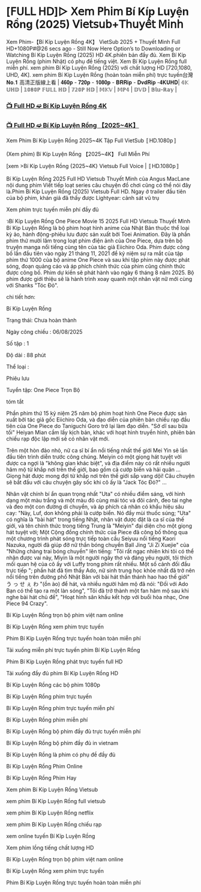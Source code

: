 # [𝖥𝖴𝖫𝖫 𝖧𝖣]▷ 𝖷𝖾𝗆 𝖯𝗁𝗂𝗆 Bí Kíp Luyện Rồng (2025) 𝖵𝗂𝖾𝗍𝗌𝗎𝖻+𝖳𝗁𝗎𝗒𝖾̂́𝗍 𝖬𝗂𝗇𝗁

Xem Phim-【Bí Kíp Luyện Rồng 4K】 VietSub 2025 + Thuyết Minh Full HD+1080P#@26 secs ago - Still Now Here Option’s to Downloading or Watching Bí Kíp Luyện Rồng (2025) HD 4K.phiên bản đầy đủ. Xem Bí Kíp Luyện Rồng (phim Nhật) có phụ đề tiếng việt. Xem Bí Kíp Luyện Rồng full miễn phí. xem phim Bí Kíp Luyện Rồng (2025) với chất lượng HD [720,1080, UHD, 4K]. xem phim Bí Kíp Luyện Rồng (hoàn toàn miễn phí) trực tuyến台灣 𝐍𝐨.𝟏 高清正版線上看 | 𝟒𝟔𝟎𝐩 - 𝟕𝟐𝟎𝐩 - 𝟏𝟎𝟖𝟎𝐩 - 𝐁𝐑𝐑𝐢𝐩 - 𝐃𝐯𝐝𝐑𝐢𝐩 -𝟒𝐊𝐔𝐇𝐃| 𝟜𝕂 𝕌ℍ𝔻 | 𝟙𝟘𝟠𝟘ℙ 𝔽𝕌𝕃𝕃 ℍ𝔻 | 𝟟𝟚𝟘ℙ ℍ𝔻 | 𝕄𝕂𝕍 | 𝕄ℙ𝟜 | 𝔻𝕍𝔻 | 𝔹𝕝𝕦-ℝ𝕒𝕪 |

### [📺 Full HD ➫️ Bí Kíp Luyện Rồng 4K](https://t.co/j3JSmRBjMB)

### [📺 Full HD ➫️ Bí Kíp Luyện Rồng 【2025~4K】](https://t.co/j3JSmRBjMB)

Xem Phim Bí Kíp Luyện Rồng 2025~4K Tập Full VietSub 〚HD.1080p〛

(Xem phim) Bí Kíp Luyện Rồng 【2025~4K】 Full Miễn Phí

[xem >Bí Kíp Luyện Rồng {2025~4K} Vietsub Full Voice | 〚HD.1080p〛

Bí Kíp Luyện Rồng 2025 Full HD Vietsub Thuyết Minh của Angus MacLane nội dung phim Viết tiếp loạt series câu chuyện đồ chơi cũng có thể nói đây là.Phim Bí Kíp Luyện Rồng (2025) Vietsub Full HD. Ngay ở trailer đầu tiên của bộ phim, khán giả đã thấy được Lightyear: cảnh sát vũ trụ

Xem phim trực tuyến miễn phí đầy đủ

วBí Kíp Luyện Rồng One Piece Movie 15 2025 Full HD Vietsub Thuyết Minh Bí Kíp Luyện Rồng là bộ phim hoạt hình anime của Nhật Bản thuộc thể loại kỳ ảo, hành động-phiêu lưu được sản xuất bởi Toei Animation. Đây là phần phim thứ mười lăm trong loạt phim điện ảnh của One Piece, dựa trên bộ truyện manga nổi tiếng cùng tên của tác giả Eiichiro Oda. Phim được công bố lần đầu tiên vào ngày 21 tháng 11, 2021 để kỷ niệm sự ra mắt của tập phim thứ 1000 của bộ anime One Piece và sau khi tập phim này được phát sóng, đoạn quảng cáo và áp phích chính thức của phim cũng chính thức được công bố. Phim dự kiến sẽ phát hành vào ngày 6 tháng 8 năm 2025. Bộ phim được giới thiệu sẽ là hành trình xoay quanh một nhân vật nữ mới cùng với Shanks "Tóc Đỏ".

chi tiết hơn:

Bí Kíp Luyện Rồng

Trạng thái: Chưa hoàn thành

Ngày công chiếu : 06/08/2025

Số tập : 1

Độ dài : 88 phút

Thể loại :

Phiêu lưu

Tuyển tập: One Piece Trọn Bộ

tóm tắt

Phần phim thứ 15 kỷ niệm 25 năm bộ phim hoạt hình One Piece được sản xuất bởi tác giả gốc Eiichiro Oda, và đạo diễn của phiên bản chiếu rạp đầu tiên của One Piece do Taniguchi Goro trở lại làm đạo diễn. "Sở dĩ sau bữa tối" Heiyan Mian cầm lấy kịch bản, khác với hoạt hình truyền hình, phiên bản chiếu rạp độc lập mới sẽ có nhân vật mới.

Trên một hòn đảo nhỏ, nữ ca sĩ bí ẩn nổi tiếng nhất thế giới Mei Yin sẽ lần đầu tiên trình diễn trước công chúng. Meiyin có một giọng hát tuyệt vời được ca ngợi là "không gian khác biệt", và địa điểm này có rất nhiều người hâm mộ từ khắp nơi trên thế giới, bao gồm cả cướp biển và hải quân ... Giọng hát được mong đợi từ khắp nơi trên thế giới sắp vang dội! Câu chuyện sẽ bắt đầu với câu chuyện gây sốc khi cô ấy là "Jack Tóc Đỏ?" ...

Nhân vật chính bí ẩn quan trọng nhất "Uta" có nhiều điểm sáng, với hình dạng một màu trắng và một màu đỏ cùng mái tóc và đôi cánh, đeo tai nghe và đeo một con đường di chuyển, và áp phích cá nhân có khẩu hiệu sâu cay: "Này, Luf, don không phải là cướp biển. Nó đầy mùi thuốc súng; "Uta" có nghĩa là "bài hát" trong tiếng Nhật, nhân vật được đặt là ca sĩ của thế giới, và tên chính thức trong tiếng Trung là "Meiyin" đại diện cho một giọng hát tuyệt vời; Một Cộng đồng chính thức của Piece đã công bố thông qua một chương trình phát sóng trực tiếp toàn cầu Seiyuu nổi tiếng Kaori Nazuka, người đã giúp đỡ nữ thần bóng chuyền Ball Jing "Ji Zi Xuejie" của "Những chàng trai bóng chuyền" lên tiếng: "Tôi rất ngạc nhiên khi tôi có thể nhận được vai này, Miyin là một người ngây thơ và đáng yêu người, tôi thích mối quan hệ của cô ấy với Luffy trong phim rất nhiều. Một số cảnh đối đầu trực tiếp "; phần hát đã tìm thấy Ado, nữ sinh trung học khỏe nhất đã trở nên nổi tiếng trên đường phố Nhật Bản với bài hát thần thánh hao hao thế giới" う っ せ ぇ わ "(ồn ào) để hát, và nhiều người hâm mộ đã nói: "Đối với Ado Bạn có thể tạo ra một làn sóng", "Tôi đã trở thành một fan hâm mộ sau khi nghe bài hát chủ đề", "Hoạt hình sân khấu kết hợp với buổi hòa nhạc, One Piece 94 Crazy".

Bí Kíp Luyện Rồng trọn bộ phim việt nam online

Bí Kíp Luyện Rồng xem phim trực tuyến

Phim Bí Kíp Luyện Rồng trực tuyến hoàn toàn miễn phí

Tải xuống miễn phí trực tuyến phim Bí Kíp Luyện Rồng

Phim Bí Kíp Luyện Rồng phát trực tuyến full HD

Tải xuống đầy đủ phim Bí Kíp Luyện Rồng HD

Bí Kíp Luyện Rồng các bộ phim 1080p

Bí Kíp Luyện Rồng phim trực tuyến

Bí Kíp Luyện Rồng phim trực tuyến miễn phí

Bí Kíp Luyện Rồng phim miễn phí

Bí Kíp Luyện Rồng bộ phim đầy đủ trực tuyến miễn phí

Bí Kíp Luyện Rồng bộ phim đầy đủ in vietnam

Bí Kíp Luyện Rồng là phim có phụ đề đầy đủ

Bí Kíp Luyện Rồng Phim Online

Bí Kíp Luyện Rồng Phim Hay

Xem phim Bí Kíp Luyện Rồng Vietsub

xem phim Bí Kíp Luyện Rồng full vietsub

xem phim Bí Kíp Luyện Rồng netflix

xem phim Bí Kíp Luyện Rồng chiếu rạp

xem online tuyến Bí Kíp Luyện Rồng

Xem phim lồng tiếng chất lượng HD

Bí Kíp Luyện Rồng trọn bộ phim việt nam online

Bí Kíp Luyện Rồng xem phim trực tuyến

Phim Bí Kíp Luyện Rồng trực tuyến hoàn toàn miễn phí
